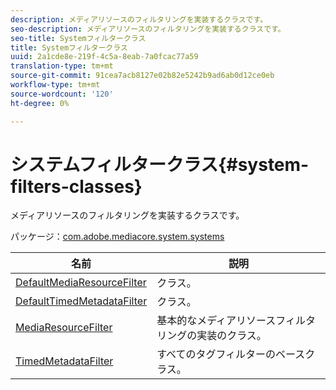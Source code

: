 ```yaml
---
description: メディアリソースのフィルタリングを実装するクラスです。
seo-description: メディアリソースのフィルタリングを実装するクラスです。
seo-title: Systemフィルタークラス
title: Systemフィルタークラス
uuid: 2a1cde8e-219f-4c5a-8eab-7a0fcac77a59
translation-type: tm+mt
source-git-commit: 91cea7acb8127e02b82e5242b9ad6ab0d12ce0eb
workflow-type: tm+mt
source-wordcount: '120'
ht-degree: 0%

---
```



# システムフィルタークラス{#system-filters-classes}

メディアリソースのフィルタリングを実装するクラスです。

パッケージ：[com.adobe.mediacore.system.systems](https://help.adobe.com/en_US/primetime/api/psdk/asdoc-dhls_1.4/com/adobe/mediacore/system/filters/package-detail.html)

| 名前 | 説明 |
|---|---|
| [DefaultMediaResourceFilter](https://help.adobe.com/en_US/primetime/api/psdk/asdoc-dhls_1.4/com/adobe/mediacore/system/filters/DefaultMediaResourceFilter.html) | クラス。 |
| [DefaultTimedMetadataFilter](https://help.adobe.com/en_US/primetime/api/psdk/asdoc-dhls_1.4/com/adobe/mediacore/system/filters/DefaultTimedMetadataFilter.html) | クラス。 |
| [MediaResourceFilter](https://help.adobe.com/en_US/primetime/api/psdk/asdoc-dhls_1.4/com/adobe/mediacore/system/filters/MediaResourceFilter.html) | 基本的なメディアリソースフィルタリングの実装のクラス。 |
| [TimedMetadataFilter](https://help.adobe.com/en_US/primetime/api/psdk/asdoc-dhls_1.4/com/adobe/mediacore/system/filters/TimedMetadataFilter.html) | すべてのタグフィルターのベースクラス。 |